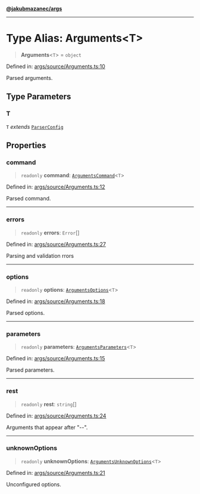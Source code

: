 [**@jakubmazanec/args**](../README.md)

---

# Type Alias: Arguments\<T\>

> **Arguments**\<`T`\> = `object`

Defined in:
[args/source/Arguments.ts:10](https://github.com/jakubmazanec/tools/blob/74fa88a6249b3d486436ae7655f4962bc4a86e11/packages/args/source/Arguments.ts#L10)

Parsed arguments.

## Type Parameters

### T

`T` _extends_ [`ParserConfig`](ParserConfig.md)

## Properties

### command

> `readonly` **command**: [`ArgumentsCommand`](ArgumentsCommand.md)\<`T`\>

Defined in:
[args/source/Arguments.ts:12](https://github.com/jakubmazanec/tools/blob/74fa88a6249b3d486436ae7655f4962bc4a86e11/packages/args/source/Arguments.ts#L12)

Parsed command.

---

### errors

> `readonly` **errors**: `Error`[]

Defined in:
[args/source/Arguments.ts:27](https://github.com/jakubmazanec/tools/blob/74fa88a6249b3d486436ae7655f4962bc4a86e11/packages/args/source/Arguments.ts#L27)

Parsing and validation rrors

---

### options

> `readonly` **options**: [`ArgumentsOptions`](ArgumentsOptions.md)\<`T`\>

Defined in:
[args/source/Arguments.ts:18](https://github.com/jakubmazanec/tools/blob/74fa88a6249b3d486436ae7655f4962bc4a86e11/packages/args/source/Arguments.ts#L18)

Parsed options.

---

### parameters

> `readonly` **parameters**: [`ArgumentsParameters`](ArgumentsParameters.md)\<`T`\>

Defined in:
[args/source/Arguments.ts:15](https://github.com/jakubmazanec/tools/blob/74fa88a6249b3d486436ae7655f4962bc4a86e11/packages/args/source/Arguments.ts#L15)

Parsed parameters.

---

### rest

> `readonly` **rest**: `string`[]

Defined in:
[args/source/Arguments.ts:24](https://github.com/jakubmazanec/tools/blob/74fa88a6249b3d486436ae7655f4962bc4a86e11/packages/args/source/Arguments.ts#L24)

Arguments that appear after "--".

---

### unknownOptions

> `readonly` **unknownOptions**: [`ArgumentsUnknownOptions`](ArgumentsUnknownOptions.md)\<`T`\>

Defined in:
[args/source/Arguments.ts:21](https://github.com/jakubmazanec/tools/blob/74fa88a6249b3d486436ae7655f4962bc4a86e11/packages/args/source/Arguments.ts#L21)

Unconfigured options.
